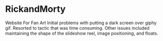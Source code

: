 # RickandMorty
Website For Fan Art
Initial problems with putting a dark screen over giphy gif.
Resorted to tactic that was time consuming.
Other issues included maintaining the shape of the slideshow reel, image positioning, and floats.
